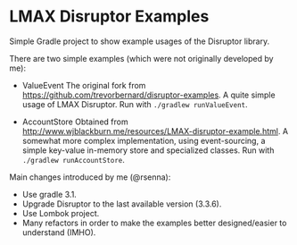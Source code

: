 # LMAX Disruptor Examples

Simple Gradle project to show example usages of the Disruptor library.

There are two simple examples (which were not originally developed by me):

- ValueEvent
  The original fork from https://github.com/trevorbernard/disruptor-examples.
  A quite simple usage of LMAX Disruptor.
  Run with `./gradlew runValueEvent`.

- AccountStore
  Obtained from http://www.wjblackburn.me/resources/LMAX-disruptor-example.html.
  A somewhat more complex implementation, using event-sourcing, a simple key-value in-memory store and specialized classes.
  Run with `./gradlew runAccountStore`.

Main changes introduced by me (@rsenna):

* Use gradle 3.1.
* Upgrade Disruptor to the last available version (3.3.6).
* Use Lombok project.
* Many refactors in order to make the examples better designed/easier to understand (IMHO).
